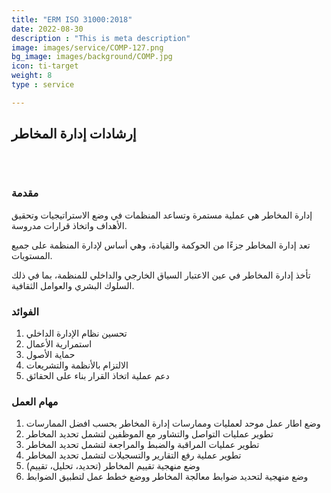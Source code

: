 ```yaml
---
title: "ERM ISO 31000:2018"
date: 2022-08-30
description : "This is meta description"
image: images/service/COMP-127.png
bg_image: images/background/COMP.jpg
icon: ti-target
weight: 8
type : service

---
```


## إرشادات إدارة المخاطر
<pre>


</pre>

### مقدمة
إدارة المخاطر هي عملية مستمرة وتساعد المنظمات في وضع الاستراتيجيات وتحقيق الأهداف واتخاذ قرارات مدروسة.

تعد إدارة المخاطر جزءًا من الحوكمة والقيادة، وهي أساس لإدارة المنظمة على جميع المستويات. 

تأخذ إدارة المخاطر في عين الاعتبار السياق الخارجي والداخلي للمنظمة، بما في ذلك السلوك البشري والعوامل الثقافية.

### الفوائد
1. تحسين نظام الإدارة الداخلي
2. استمرارية الأعمال
3. حماية الأصول
4. الالتزام بالأنظمة والتشريعات
5. دعم عملية اتخاذ القرار بناء على الحقائق

### مهام العمل 
1. وضع اطار عمل موحد لعمليات وممارسات إدارة المخاطر بحسب افضل الممارسات
2. تطوير عمليات التواصل والتشاور مع الموظفين لتشمل تحديد المخاطر
3. تطوير عمليات المراقبة والضبط والمراجعة لتشمل تحديد المخاطر
4. تطوير عملية رفع التقارير والتسجيلات لتشمل تحديد المخاطر
5. وضع منهجية تقييم المخاطر (تحديد، تحليل، تقييم)
6. وضع منهجية لتحديد ضوابط معالجة المخاطر ووضع خطط عمل لتطبيق الضوابط